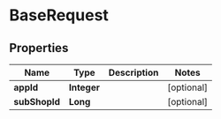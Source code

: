 

# BaseRequest


## Properties

Name | Type | Description | Notes
------------ | ------------- | ------------- | -------------
**appId** | **Integer** |  |  [optional]
**subShopId** | **Long** |  |  [optional]



